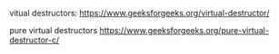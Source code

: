 vitual destructors:
https://www.geeksforgeeks.org/virtual-destructor/

pure virtual destructors
https://www.geeksforgeeks.org/pure-virtual-destructor-c/
